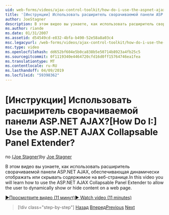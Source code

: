 ```yaml
---
uid: web-forms/videos/ajax-control-toolkit/how-do-i-use-the-aspnet-ajax-collapsable-panel-extender
title: '[Инструкции] Использовать расширитель сворачиваемой панели ASP.NET AJAX? | Документы Майкрософт'
author: JoeStagner
description: В этом видео вы узнаете, как использовать расширитель сворачиваемой панели ASP.NET AJAX, обеспечивающая динамически отображать или скрывать содержимое на веб-странице.
ms.author: riande
ms.date: 01/31/2007
ms.assetid: d54549cd-e832-4bfa-b490-52e58a8a03c4
msc.legacyurl: /web-forms/videos/ajax-control-toolkit/how-do-i-use-the-aspnet-ajax-collapsable-panel-extender
msc.type: video
ms.openlocfilehash: dd652bf604e5b0ca838b5e50714b8923a4fb25c5
ms.sourcegitcommit: 0f1119340e4464720cfd16d0ff15764746ea1fea
ms.translationtype: MT
ms.contentlocale: ru-RU
ms.lasthandoff: 04/09/2019
ms.locfileid: "59398362"
---
```

# <a name="how-do-i-use-the-aspnet-ajax-collapsable-panel-extender"></a><span data-ttu-id="4656f-104">[Инструкции] Использовать расширитель сворачиваемой панели ASP.NET AJAX?</span><span class="sxs-lookup"><span data-stu-id="4656f-104">[How Do I:] Use the ASP.NET AJAX Collapsable Panel Extender?</span></span>

<span data-ttu-id="4656f-105">по [(Joe Stagner)](https://github.com/JoeStagner)</span><span class="sxs-lookup"><span data-stu-id="4656f-105">by [Joe Stagner](https://github.com/JoeStagner)</span></span>

<span data-ttu-id="4656f-106">В этом видео вы узнаете, как использовать расширитель сворачиваемой панели ASP.NET AJAX, обеспечивающая динамически отображать или скрывать содержимое на веб-странице.</span><span class="sxs-lookup"><span data-stu-id="4656f-106">In this video you will learn how to use the ASP.NET AJAX Collapsable Panel Extender to allow the user to dynamically show or hide content on a web page.</span></span>

[<span data-ttu-id="4656f-107">&#9654;Просмотрите видео (11 минут)</span><span class="sxs-lookup"><span data-stu-id="4656f-107">&#9654; Watch video (11 minutes)</span></span>](https://channel9.msdn.com/Blogs/ASP-NET-Site-Videos/how-do-i-use-the-aspnet-ajax-collapsable-panel-extender)

> [!div class="step-by-step"]
> <span data-ttu-id="4656f-108">[Назад](how-do-i-use-the-aspnet-ajax-accordion-control.md)
> [Вперед](how-do-i-use-the-aspnet-ajax-draggable-panel-extender.md)</span><span class="sxs-lookup"><span data-stu-id="4656f-108">[Previous](how-do-i-use-the-aspnet-ajax-accordion-control.md)
[Next](how-do-i-use-the-aspnet-ajax-draggable-panel-extender.md)</span></span>
